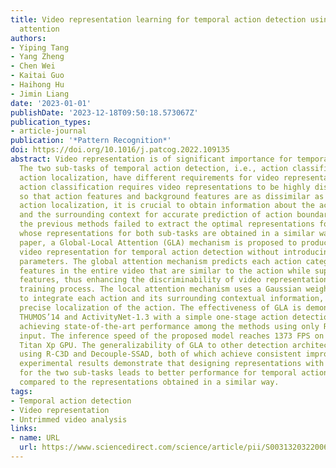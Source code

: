 ```yaml
---
title: Video representation learning for temporal action detection using global-local
  attention
authors:
- Yiping Tang
- Yang Zheng
- Chen Wei
- Kaitai Guo
- Haihong Hu
- Jimin Liang
date: '2023-01-01'
publishDate: '2023-12-18T09:50:18.573067Z'
publication_types:
- article-journal
publication: '*Pattern Recognition*'
doi: https://doi.org/10.1016/j.patcog.2022.109135
abstract: Video representation is of significant importance for temporal action detection.
  The two sub-tasks of temporal action detection, i.e., action classification and
  action localization, have different requirements for video representation. Specifically,
  action classification requires video representations to be highly discriminative,
  so that action features and background features are as dissimilar as possible. For
  action localization, it is crucial to obtain information about the action itself
  and the surrounding context for accurate prediction of action boundaries. However,
  the previous methods failed to extract the optimal representations for the two sub-tasks,
  whose representations for both sub-tasks are obtained in a similar way. In this
  paper, a Global-Local Attention (GLA) mechanism is proposed to produce a more powerful
  video representation for temporal action detection without introducing additional
  parameters. The global attention mechanism predicts each action category by integrating
  features in the entire video that are similar to the action while suppressing other
  features, thus enhancing the discriminability of video representation during the
  training process. The local attention mechanism uses a Gaussian weighting function
  to integrate each action and its surrounding contextual information, thereby enabling
  precise localization of the action. The effectiveness of GLA is demonstrated on
  THUMOS’14 and ActivityNet-1.3 with a simple one-stage action detection network,
  achieving state-of-the-art performance among the methods using only RGB images as
  input. The inference speed of the proposed model reaches 1373 FPS on a single Nvidia
  Titan Xp GPU. The generalizability of GLA to other detection architectures is verified
  using R-C3D and Decouple-SSAD, both of which achieve consistent improvements. The
  experimental results demonstrate that designing representations with different properties
  for the two sub-tasks leads to better performance for temporal action detection
  compared to the representations obtained in a similar way.
tags:
- Temporal action detection
- Video representation
- Untrimmed video analysis
links:
- name: URL
  url: https://www.sciencedirect.com/science/article/pii/S003132032200615X
---
```

